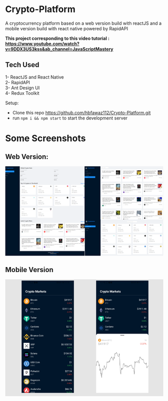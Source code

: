 # Crypto-Platform
A cryptocurrency platform based on a web version build with reactJS and a mobile version build with react native powered by RapidAPI

<b>This project corresponding to this video tutorial : https://www.youtube.com/watch?v=9DDX3US3kss&ab_channel=JavaScriptMastery
</b>
## Tech Used 
1- ReactJS and React Native<br>
2- RapidAPI<br>
3- Ant Design UI <br>
4- Redux Toolkit<br>

Setup:
- Clone this repo https://github.com/hbfawaz112/Crypto-Platform.git
- run ```npm i && npm start``` to start the development server

# Some Screenshots
## Web Version:
![](https://raw.githubusercontent.com/hbfawaz112/Crypto-Platform/main/Web_ReactJS/ss/Crypto_Platform_Web.PNG)
## Mobile Version
![](https://raw.githubusercontent.com/hbfawaz112/Crypto-Platform/main/Mobile_ReactNative/ss/Crypto_Platform_Mobile.PNG)
